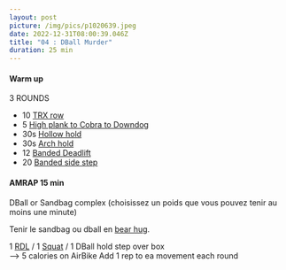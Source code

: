 ```yaml
---
layout: post
picture: /img/pics/p1020639.jpeg
date: 2022-12-31T08:00:39.046Z
title: "04 : DBall Murder"
duration: 25 min
---
```

#### Warm up

3 ROUNDS

* 10 [TRX row](https://www.youtube.com/watch?v=lBxgQ2FEiH8)
* 5 [High plank to Cobra to Downdog](https://www.youtube.com/watch?v=3x0CjmxEb08)
* 30s [Hollow hold](https://www.youtube.com/watch?v=4xRpGgttca8)
* 30s [Arch hold](https://www.youtube.com/watch?v=prz7jmsyOaQ)
* 12 [Banded Deadlift](https://www.youtube.com/watch?v=JqSk2ydDIkk)
* 20 [Banded side step](https://www.youtube.com/watch?v=CPvijTQz6a0) 

#### AMRAP 15 min

DBall or Sandbag complex (choisissez un poids que vous pouvez tenir au moins une minute)

Tenir le sandbag ou dball en [bear hug](https://www.youtube.com/watch?v=QbcXYQc-nsI). 

1 [RDL](https://www.youtube.com/shorts/Av6itwDL1jU) / 1 [Squat](https://www.youtube.com/watch?v=LtNSUhZJWJU) / 1 DBall hold step over box\
--> 5 calories on AirBike
Add 1 rep to ea movement each round
